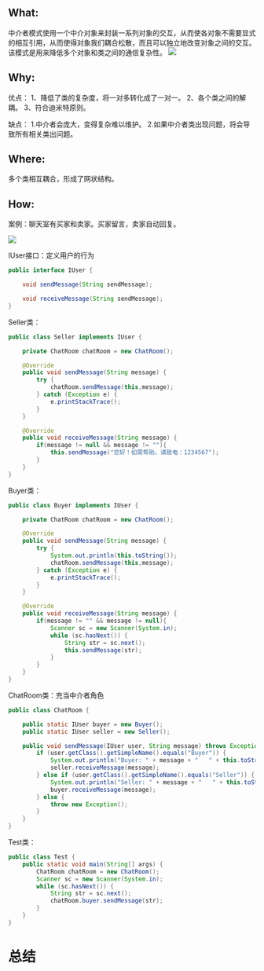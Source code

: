 ## What:
中介者模式使用一个中介对象来封装一系列对象的交互，从而使各对象不需要显式的相互引用，从而使得对象我们耦合松散，而且可以独立地改变对象之间的交互。该模式是用来降低多个对象和类之间的通信复杂性。
![](https://raw.githubusercontent.com/MuggleLee/PicGo/master/%E8%AE%BE%E8%AE%A1%E6%A8%A1%E5%BC%8F/%E4%B8%AD%E4%BB%8B%E8%80%85%E6%A8%A1%E5%BC%8F/mediator.png)

## Why:
优点：
1、降低了类的复杂度，将一对多转化成了一对一。 
2、各个类之间的解耦。 
3、符合迪米特原则。

缺点：
1.中介者会庞大，变得复杂难以维护。
2.如果中介者类出现问题，将会导致所有相关类出问题。

## Where:
多个类相互耦合，形成了网状结构。


## How:

案例：聊天室有买家和卖家。买家留言，卖家自动回复。

![](https://raw.githubusercontent.com/MuggleLee/PicGo/master/%E8%AE%BE%E8%AE%A1%E6%A8%A1%E5%BC%8F/%E4%B8%AD%E4%BB%8B%E8%80%85%E6%A8%A1%E5%BC%8F/MediatorUML.png)

IUser接口：定义用户的行为
```java
public interface IUser {

    void sendMessage(String sendMessage);

    void receiveMessage(String sendMessage);
}

```
Seller类：
```java
public class Seller implements IUser {

    private ChatRoom chatRoom = new ChatRoom();

    @Override
    public void sendMessage(String message) {
        try {
            chatRoom.sendMessage(this,message);
        } catch (Exception e) {
            e.printStackTrace();
        }
    }

    @Override
    public void receiveMessage(String message) {
        if(message != null && message != ""){
            this.sendMessage("您好！如需帮助，请致电：1234567");
        }
    }
}
```


Buyer类：
```java
public class Buyer implements IUser {

    private ChatRoom chatRoom = new ChatRoom();

    @Override
    public void sendMessage(String message) {
        try {
            System.out.println(this.toString());
            chatRoom.sendMessage(this,message);
        } catch (Exception e) {
            e.printStackTrace();
        }
    }

    @Override
    public void receiveMessage(String message) {
        if(message != "" && message != null){
            Scanner sc = new Scanner(System.in);
            while (sc.hasNext()) {
                String str = sc.next();
                this.sendMessage(str);
            }
        }
    }
}
```
ChatRoom类：充当中介者角色
```java
public class ChatRoom {

    public static IUser buyer = new Buyer();
    public static IUser seller = new Seller();

    public void sendMessage(IUser user, String message) throws Exception {
        if (user.getClass().getSimpleName().equals("Buyer")) {
            System.out.println("Buyer: " + message + "   " + this.toString());
            seller.receiveMessage(message);
        } else if (user.getClass().getSimpleName().equals("Seller")) {
            System.out.println("Seller: " + message + "   " + this.toString());
            buyer.receiveMessage(message);
        } else {
            throw new Exception();
        }
    }
}
```
Test类：
```java
public class Test {
    public static void main(String[] args) {
        ChatRoom chatRoom = new ChatRoom();
        Scanner sc = new Scanner(System.in);
        while (sc.hasNext()) {
            String str = sc.next();
            chatRoom.buyer.sendMessage(str);
        }
    }
}
```




# 总结



















